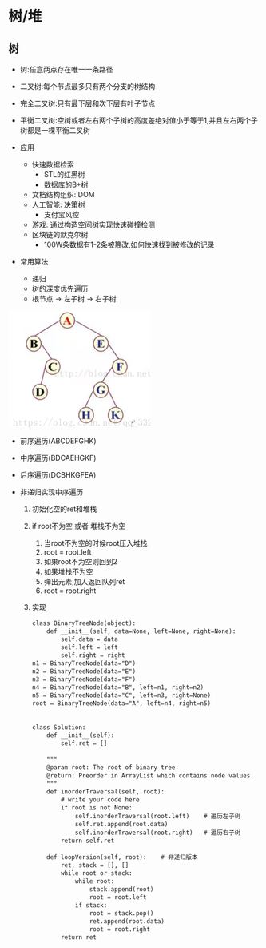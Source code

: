 # 树/堆
## 树
- 树:任意两点存在唯一一条路径
- 二叉树:每个节点最多只有两个分支的树结构
- 完全二叉树:只有最下层和次下层有叶子节点
- 平衡二叉树:空树或者左右两个子树的高度差绝对值小于等于1,并且左右两个子树都是一棵平衡二叉树
- 应用
    - 快速数据检索
        - STL的红黑树
        - 数据库的B+树
    - 文档结构组织: DOM
    - 人工智能: 决策树
        - 支付宝风控
    - [游戏: 通过构造空间树实现快速碰撞检测](https://www.zhihu.com/question/25111128)
    - 区块链的默克尔树
        - 100W条数据有1-2条被篡改,如何快速找到被修改的记录

- 常用算法
    - 递归
    - 树的深度优先遍历
    - 根节点 -> 左子树 -> 右子树


<img src='./images/tree2.png'>

- 前序遍历(ABCDEFGHK)
- 中序遍历(BDCAEHGKF)
- 后序遍历(DCBHKGFEA)

- 非递归实现中序遍历
    1. 初始化空的ret和堆栈
    2. if root不为空 或者 堆栈不为空
        1. 当root不为空的时候root压入堆栈
        2. root = root.left
        3. 如果root不为空则回到2
        4. 如果堆栈不为空
        5. 弹出元素,加入返回队列ret
        6. root = root.right


    3. 实现
        ```
        class BinaryTreeNode(object):
            def __init__(self, data=None, left=None, right=None):
                self.data = data
                self.left = left
                self.right = right
        n1 = BinaryTreeNode(data="D")
        n2 = BinaryTreeNode(data="E")
        n3 = BinaryTreeNode(data="F")
        n4 = BinaryTreeNode(data="B", left=n1, right=n2)
        n5 = BinaryTreeNode(data="C", left=n3, right=None)
        root = BinaryTreeNode(data="A", left=n4, right=n5)


        class Solution:
            def __init__(self):
                self.ret = []

            """
            @param root: The root of binary tree.
            @return: Preorder in ArrayList which contains node values.
            """
            def inorderTraversal(self, root):
                # write your code here
                if root is not None:
                    self.inorderTraversal(root.left)    # 遍历左子树
                    self.ret.append(root.data)
                    self.inorderTraversal(root.right)   # 遍历右子树
                return self.ret

            def loopVersion(self, root):    # 非递归版本
                ret, stack = [], []
                while root or stack:
                    while root:
                        stack.append(root)
                        root = root.left
                    if stack:
                        root = stack.pop()
                        ret.append(root.data)
                        root = root.right
                return ret
        ```